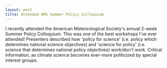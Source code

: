 ```yaml
---
layout: post
title: Attended AMS Summer Policy Colloquium
---
```


I recently attended the American Meteorological Society's annual 2-week Summer Policy Colloquium.  This was one of the best workshops I've ever attended!  Presenters described how 'policy for science' (i.e. policy which determines national science objectives) and 'science for policy' (i.e. science that determines national policy objectives) work/don't work.  Critical information, as climate science becomes ever-more politicized by special interest groups.
